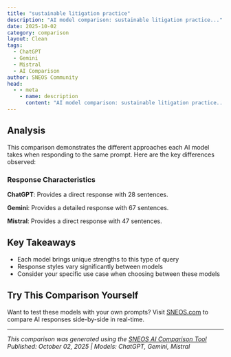 ```yaml
---
title: "sustainable litigation practice"
description: "AI model comparison: sustainable litigation practice..."
date: 2025-10-02
category: comparison
layout: Clean
tags:
  - ChatGPT
  - Gemini
  - Mistral
  - AI Comparison
author: SNEOS Community
head:
  - - meta
    - name: description
      content: "AI model comparison: sustainable litigation practice..."
---
```


<ChatComparison
  title="sustainable litigation practice"
  prompt="sustainable litigation practice"
  :responses='{"ChatGPT": "A sustainable litigation practice refers to the adoption of environmentally, socially, and economically responsible methods within the legal practice of litigation. This approach aims to minimize the environmental impact of legal work, promote social responsibility, and ensure economic viability over the long term.\n\nKey components of a sustainable litigation practice include:\n\n1. **Reducing Paper Use:** \n - Go digital whenever possible by using electronic filings, e-discovery, digital briefs, and case management systems to minimize paper consumption. \n - Implement paperless meeting and communication tools.\n\n2. **Energy Efficiency:** \n - Use energy-efficient office equipment and lighting. \n - Promote remote work or virtual meetings to reduce travel emissions. \n - Utilize cloud computing and servers with a focus on green data centers.\n\n3. **Waste Reduction and Recycling:** \n - Encourage recycling of office materials. \n - Reduce single-use plastics and office supplies. \n - Use recycled and sustainable materials where needed.\n\n4. **Sustainable Procurement:** \n - Choose environmentally responsible office supplies and services. \n - Engage vendors and service providers that practice sustainability.\n\n5. **Ethical and Social Responsibility:** \n - Ensure fair labor practices within the firm and among partners. \n - Support pro bono work and community engagement. \n - Promote diversity and inclusion within the litigation team.\n\n6. **Education and Training:** \n - Train staff and attorneys on sustainable practices and their importance. \n - Keep updated on regulations and innovations in sustainable law practice.\n\n7. **Client Collaboration:** \n - Advise clients on sustainability considerations as part of litigation strategy. \n - Encourage sustainable practices in joint projects.\n\nImplementing a sustainable litigation practice not only benefits the environment but can also reduce costs, improve the firm\u2019s reputation, and align legal work with broader societal goals.\n\nIf you want, I can also provide a checklist or case studies of firms that have successfully adopted sustainable litigation practices.", "Gemini": "A sustainable litigation practice is one that balances profitability, environmental responsibility, and social impact. It\u0027s about running a firm that is both successful and ethically conscious, contributing positively to the legal community and the wider world.\n\nHere\u0027s a breakdown of the key elements of a sustainable litigation practice:\n\n**1. Environmental Sustainability:**\n\n* **Paper Reduction and Digitalization:**\n * **Embrace paperless workflows:** Use document management systems, electronic filing, and digital communication tools to minimize paper consumption.\n * **Print only when necessary:** Train staff to think before they print, using double-sided printing and smaller fonts.\n * **Recycle paper responsibly:** Implement a robust recycling program for unavoidable paper waste.\n * **Digitalize legacy files:** Scan and archive old paper files to reduce storage space and improve accessibility.\n* **Energy Efficiency:**\n * **Use energy-efficient lighting:** Switch to LED bulbs and utilize natural light as much as possible.\n * **Optimize HVAC systems:** Schedule regular maintenance and use programmable thermostats to reduce energy consumption.\n * **Invest in energy-efficient equipment:** Purchase Energy Star-rated computers, printers, and other office equipment.\n * **Turn off electronics when not in use:** Encourage staff to power down computers, monitors, and other devices at the end of the day.\n* **Sustainable Procurement:**\n * **Purchase recycled and eco-friendly supplies:** Choose recycled paper, biodegradable cleaning products, and sustainable office furniture.\n * **Support local and ethical suppliers:** Prioritize vendors who demonstrate commitment to environmental and social responsibility.\n * **Reduce waste and packaging:** Opt for products with minimal packaging or reusable containers.\n* **Travel and Transportation:**\n * **Promote remote work options:** Offer flexible work arrangements to reduce commuting.\n * **Encourage public transportation, cycling, and walking:** Provide incentives and support for employees who choose sustainable transportation options.\n * **Utilize video conferencing:** Conduct meetings and depositions remotely to minimize travel.\n * **Offset carbon emissions:** Consider purchasing carbon offsets to mitigate the environmental impact of necessary travel.\n* **Waste Reduction and Management:**\n * **Implement a comprehensive recycling program:** Recycle paper, plastic, glass, and aluminum.\n * **Compost food waste:** Encourage composting in the office kitchen.\n * **Reduce single-use plastics:** Provide reusable water bottles, coffee mugs, and utensils.\n * **Partner with waste management companies:** Choose providers with sustainable waste disposal practices.\n\n**2. Social Sustainability:**\n\n* **Diversity, Equity, and Inclusion (DEI):**\n * **Promote diversity in hiring and promotion:** Implement inclusive recruitment practices and provide equal opportunities for all employees.\n * **Foster an inclusive work environment:** Create a culture of respect, empathy, and belonging for all employees.\n * **Provide DEI training:** Educate employees on unconscious bias, cultural sensitivity, and inclusive leadership.\n * **Support employee resource groups:** Establish groups that provide support and advocacy for employees from diverse backgrounds.\n* **Employee Well-being:**\n * **Promote work-life balance:** Encourage employees to take time off, disconnect from work after hours, and prioritize their personal well-being.\n * **Offer comprehensive benefits:** Provide health insurance, retirement plans, and other benefits that support employee health and financial security.\n * **Provide professional development opportunities:** Invest in employee training and development to enhance their skills and career growth.\n * **Create a supportive and collaborative work environment:** Foster open communication, teamwork, and a sense of community.\n* **Pro Bono and Community Engagement:**\n * **Provide pro bono legal services:** Offer free legal assistance to individuals and organizations in need.\n * **Support community organizations:** Volunteer time and resources to local charities and community initiatives.\n * **Promote access to justice:** Advocate for policies that expand access to legal services for underserved populations.\n * **Educate the public on legal issues:** Offer free legal workshops and seminars to educate the community on their rights and responsibilities.\n* **Ethical Business Practices:**\n * **Adhere to the highest ethical standards:** Maintain integrity and professionalism in all interactions with clients, colleagues, and the courts.\n * **Promote transparency and accountability:** Be open and honest in all business dealings.\n * **Prevent conflicts of interest:** Implement procedures to identify and avoid conflicts of interest.\n * **Provide whistleblowing mechanisms:** Create a safe and confidential channel for employees to report ethical concerns.\n\n**3. Economic Sustainability (Profitability):**\n\n* **Efficient Resource Management:**\n * **Optimize billing practices:** Implement transparent and fair billing practices.\n * **Manage overhead costs:** Control expenses related to office space, technology, and marketing.\n * **Invest in technology:** Utilize technology to streamline operations, improve efficiency, and reduce costs.\n* **Client Relationship Management:**\n * **Provide excellent client service:** Build strong relationships with clients based on trust, communication, and responsiveness.\n * **Develop a strong reputation:** Maintain a positive reputation in the legal community through ethical conduct and high-quality legal work.\n * **Focus on client satisfaction:** Seek feedback from clients and continuously improve services to meet their needs.\n* **Business Development:**\n * **Develop a strategic marketing plan:** Promote the firm\u0027s services to attract new clients.\n * **Network with other professionals:** Build relationships with potential referral sources.\n * **Stay up-to-date on legal trends:** Keep abreast of changes in the law and adapt services to meet evolving client needs.\n\n**Key Principles of a Sustainable Litigation Practice:**\n\n* **Long-Term Thinking:** Focus on the long-term impact of decisions on the environment, society, and the firm\u0027s financial health.\n* **Transparency and Accountability:** Be open about the firm\u0027s sustainability efforts and track progress over time.\n* **Stakeholder Engagement:** Involve employees, clients, and the community in sustainability initiatives.\n* **Continuous Improvement:** Continuously seek ways to improve the firm\u0027s sustainability performance.\n* **Leadership Commitment:** Ensure that leadership is fully committed to sustainability and actively promotes it throughout the firm.\n\n**Benefits of a Sustainable Litigation Practice:**\n\n* **Improved Reputation:** Attract clients and talent who value sustainability.\n* **Increased Employee Engagement:** Boost employee morale and productivity.\n* **Reduced Costs:** Lower energy consumption, waste disposal fees, and other expenses.\n* **Enhanced Risk Management:** Reduce exposure to environmental and social risks.\n* **Positive Social Impact:** Contribute to a more sustainable and equitable society.\n* **Competitive Advantage:** Differentiate your firm from competitors and attract clients seeking environmentally and socially responsible legal services.\n\n**Challenges:**\n\n* **Initial Investment:** Implementing sustainability initiatives may require upfront investment in technology, equipment, and training.\n* **Behavioral Change:** Changing employee habits and attitudes towards sustainability can be challenging.\n* **Measurement and Reporting:** Tracking and reporting sustainability performance can be complex.\n* **Lack of Awareness:** Some clients and employees may not be aware of the importance of sustainability.\n* **Perceived Cost:** Some may perceive sustainable practices as more expensive, despite potential long-term cost savings.\n\n**In conclusion, creating a sustainable litigation practice requires a holistic approach that integrates environmental, social, and economic considerations into all aspects of the firm\u0027s operations. It is an ongoing journey that requires commitment, leadership, and collaboration.**\n", "Mistral": "Creating a sustainable litigation practice involves integrating environmental, social, and economic considerations into the day-to-day operations of a law firm or legal department. Here are some steps to help you achieve this:\n\n### 1. **Environmental Sustainability**\n - **Paper Reduction:** Implement digital document management systems to reduce paper usage. Encourage the use of electronic filings, digital signatures, and cloud storage.\n - **Energy Efficiency:** Use energy-efficient lighting and appliances. Consider installing solar panels or other renewable energy sources if feasible.\n - **Waste Management:** Implement recycling programs and reduce the use of single-use plastics. Encourage the use of reusable items like water bottles and coffee mugs.\n - **Green Office Supplies:** Purchase eco-friendly office supplies and equipment.\n - **Transportation:** Encourage the use of public transportation, carpooling, or biking to work. Offer remote work options to reduce commuting.\n\n### 2. **Social Responsibility**\n - **Diversity and Inclusion:** Foster a diverse and inclusive workplace. Implement policies that promote equal opportunities and fair treatment for all employees.\n - **Community Engagement:** Participate in community service projects and pro bono work. Support local charities and non-profits.\n - **Ethical Practices:** Ensure that all business practices are ethical and transparent. Avoid conflicts of interest and maintain high standards of professional conduct.\n - **Employee Well-being:** Promote work-life balance and provide resources for mental health and wellness. Offer flexible work arrangements and support for work-related stress.\n\n### 3. **Economic Sustainability**\n - **Cost Management:** Implement cost-saving measures without compromising the quality of service. Use technology to streamline processes and reduce overhead costs.\n - **Client Relationships:** Build long-term relationships with clients by providing excellent service and value. Offer alternative fee arrangements to meet client needs.\n - **Innovation:** Stay updated with the latest legal technologies and innovations. Invest in training and development for employees to enhance their skills and productivity.\n - **Financial Stability:** Maintain a strong financial foundation by managing cash flow, budgeting, and investing wisely.\n\n### 4. **Legal Practice Sustainability**\n - **E-Discovery:** Use e-discovery tools to manage and review electronic documents efficiently.\n - **Virtual Hearings:** Utilize virtual hearing platforms to reduce travel and associated carbon emissions.\n - **Sustainable Contracts:** Incorporate sustainability clauses in contracts to encourage environmentally friendly practices among clients and partners.\n - **Education and Training:** Provide training on sustainable practices for all staff members. Encourage continuous learning and development in sustainability-related areas.\n\n### 5. **Policy and Compliance**\n - **Sustainability Policy:** Develop and implement a comprehensive sustainability policy that outlines the firm\u0027s commitment to environmental, social, and economic sustainability.\n - **Compliance:** Ensure compliance with all relevant environmental regulations and standards. Regularly review and update policies to meet changing requirements.\n - **Reporting:** Publish annual sustainability reports to track progress and communicate achievements to stakeholders.\n\n### 6. **Client and Partner Engagement**\n - **Client Education:** Educate clients on the benefits of sustainable practices and how they can contribute to a greener future.\n - **Partner Collaboration:** Collaborate with partners and suppliers who share your commitment to sustainability. Encourage them to adopt sustainable practices.\n\n### 7. **Technology and Innovation**\n - **Legal Tech:** Invest in legal technology solutions that enhance efficiency and reduce environmental impact.\n - **Data Security:** Ensure robust data security measures to protect client information and comply with data protection regulations.\n\nBy integrating these practices, a litigation firm can not only contribute to a more sustainable future but also enhance its reputation, attract environmentally conscious clients, and improve overall efficiency and profitability."}' 
  published-date="01:06"
/>

## Analysis

This comparison demonstrates the different approaches each AI model takes when responding to the same prompt. Here are the key differences observed:

### Response Characteristics

**ChatGPT**: Provides a direct response with 28 sentences. 

**Gemini**: Provides a detailed response with 67 sentences. 

**Mistral**: Provides a direct response with 47 sentences. 

## Key Takeaways

- Each model brings unique strengths to this type of query
- Response styles vary significantly between models
- Consider your specific use case when choosing between these models

## Try This Comparison Yourself

Want to test these models with your own prompts? Visit [SNEOS.com](https://sneos.com) to compare AI responses side-by-side in real-time.

---

*This comparison was generated using the [SNEOS AI Comparison Tool](https://sneos.com)*
*Published: October 02, 2025 | Models: ChatGPT, Gemini, Mistral*
